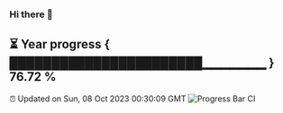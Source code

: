 ### Hi there 👋
⏳ Year progress { ███████████████████████▁▁▁▁▁▁▁ } 76.72 %
---
⏰ Updated on Sun, 08 Oct 2023 00:30:09 GMT
![Progress Bar CI](https://github.com/Moyi321/Moyi321/workflows/Progress%20Bar%20CI/badge.svg)
